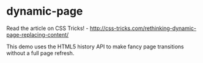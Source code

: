 dynamic-page
============

Read the article on CSS Tricks! - http://css-tricks.com/rethinking-dynamic-page-replacing-content/

This demo uses the HTML5 history API to make fancy page transitions without a full page refresh.
